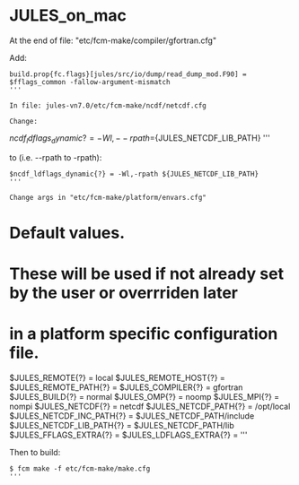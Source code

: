 # JULES_on_mac

At the end of file: "etc/fcm-make/compiler/gfortran.cfg"

Add:

```
build.prop{fc.flags}[jules/src/io/dump/read_dump_mod.F90] = $fflags_common -fallow-argument-mismatch
'''

In file: jules-vn7.0/etc/fcm-make/ncdf/netcdf.cfg

Change:

```
$ncdf_ldflags_dynamic{?} = -Wl,--rpath=${JULES_NETCDF_LIB_PATH}
'''

to (i.e. --rpath to -rpath):

```
$ncdf_ldflags_dynamic{?} = -Wl,-rpath ${JULES_NETCDF_LIB_PATH}
'''

Change args in "etc/fcm-make/platform/envars.cfg"

```
# Default values.
# These will be used if not already set by the user or overrriden later
# in a platform specific configuration file.
$JULES_REMOTE{?}          = local
$JULES_REMOTE_HOST{?}     =
$JULES_REMOTE_PATH{?}     =
$JULES_COMPILER{?}        = gfortran
$JULES_BUILD{?}           = normal
$JULES_OMP{?}             = noomp
$JULES_MPI{?}             = nompi
$JULES_NETCDF{?}          = netcdf
$JULES_NETCDF_PATH{?}     = /opt/local
$JULES_NETCDF_INC_PATH{?} = $JULES_NETCDF_PATH/include
$JULES_NETCDF_LIB_PATH{?} = $JULES_NETCDF_PATH/lib
$JULES_FFLAGS_EXTRA{?}    =
$JULES_LDFLAGS_EXTRA{?}   =
'''

Then to build:

```
$ fcm make -f etc/fcm-make/make.cfg
'''
